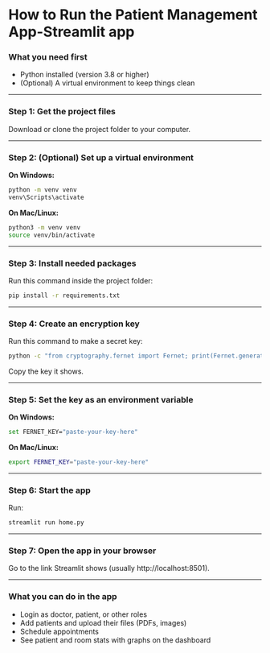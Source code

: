 
# How to Run the Patient Management App-Streamlit app

### What you need first

- Python installed (version 3.8 or higher)
- (Optional) A virtual environment to keep things clean

---

### Step 1: Get the project files

Download or clone the project folder to your computer.

---

### Step 2: (Optional) Set up a virtual environment

**On Windows:**

```bash
python -m venv venv
venv\Scripts\activate
```

**On Mac/Linux:**

```bash
python3 -m venv venv
source venv/bin/activate
```

---

### Step 3: Install needed packages

Run this command inside the project folder:

```bash
pip install -r requirements.txt
```

---

### Step 4: Create an encryption key

Run this command to make a secret key:

```bash
python -c "from cryptography.fernet import Fernet; print(Fernet.generate_key().decode())"
```

Copy the key it shows.

---

### Step 5: Set the key as an environment variable

**On Windows:**

```bash
set FERNET_KEY="paste-your-key-here"
```

**On Mac/Linux:**

```bash
export FERNET_KEY="paste-your-key-here"
```

---

### Step 6: Start the app

Run:

```bash
streamlit run home.py
```

---

### Step 7: Open the app in your browser

Go to the link Streamlit shows (usually http://localhost:8501).

---

### What you can do in the app

- Login as doctor, patient, or other roles
- Add patients and upload their files (PDFs, images)
- Schedule appointments
- See patient and room stats with graphs on the dashboard




